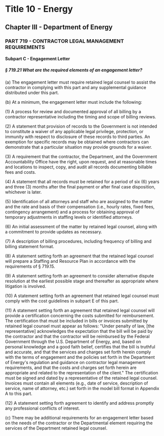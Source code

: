 
# Title 10 - Energy
## Chapter III - Department of Energy
### PART 719 - CONTRACTOR LEGAL MANAGEMENT REQUIREMENTS
#### Subpart C - Engagement Letter
##### § 719.21 What are the required elements of an engagement letter?

(a) The engagement letter must require retained legal counsel to assist the contractor in complying with this part and any supplemental guidance distributed under this part.

(b) At a minimum, the engagement letter must include the following:

(1) A process for review and documented approval of all billing by a contractor representative including the timing and scope of billing reviews.

(2) A statement that provision of records to the Government is not intended to constitute a waiver of any applicable legal privilege, protection, or immunity with respect to disclosure of these records to third parties. An exemption for specific records may be obtained where contractors can demonstrate that a particular situation may provide grounds for a waiver.

(3) A requirement that the contractor, the Department, and the Government Accountability Office have the right, upon request, and at reasonable times and locations to inspect, copy, and audit all records documenting billable fees and costs.

(4) A statement that all records must be retained for a period of six (6) years and three (3) months after the final payment or after final case disposition, whichever is later.

(5) Identification of all attorneys and staff who are assigned to the matter and the rate and basis of their compensation (i.e., hourly rates, fixed fees, contingency arrangement) and a process for obtaining approval of temporary adjustments in staffing levels or identified attorneys.

(6) An initial assessment of the matter by retained legal counsel, along with a commitment to provide updates as necessary.

(7) A description of billing procedures, including frequency of billing and billing statement format.

(8) A statement setting forth an agreement that the retained legal counsel will prepare a Staffing and Resource Plan in accordance with the requirements of § 719.15.

(9) A statement setting forth an agreement to consider alternative dispute resolution at the earliest possible stage and thereafter as appropriate where litigation is involved.

(10) A statement setting forth an agreement that retained legal counsel must comply with the cost guidelines in subpart E of this part.

(11) A statement setting forth an agreement that retained legal counsel will provide a certification concerning the costs submitted for reimbursement. The certification that must be included in bills or invoices submitted by retained legal counsel must appear as follows: "Under penalty of law, [the representative] acknowledges the expectation that the bill will be paid by the contractor and that the contractor will be reimbursed by the Federal Government through the U.S. Department of Energy, and, based on personal knowledge and a good faith belief, certifies that the bill is truthful and accurate, and that the services and charges set forth herein comply with the terms of engagement and the policies set forth in the Department of Energy's regulation and guidance on contractor legal management requirements, and that the costs and charges set forth herein are appropriate and related to the representation of the client." The certification must be signed and dated by a representative of the retained legal counsel. Invoices must contain all elements (e.g., date of service, description of service, name of attorney, etc.) set forth in the model bill format in Appendix A to this part.

(12) A statement setting forth agreement to identify and address promptly any professional conflicts of interest.

(c) There may be additional requirements for an engagement letter based on the needs of the contractor or the Departmental element requiring the services of the Department retained legal counsel.
